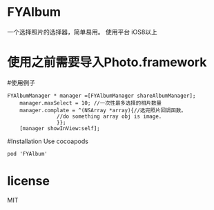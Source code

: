 # FYAlbum
一个选择照片的选择器，简单易用。
使用平台 iOS8以上


# 使用之前需要导入Photo.framework 
#使用例子

```
FYAlbumManager * manager =[FYAlbumManager shareAlbumManager];
    manager.maxSelect = 10; //一次性最多选择的相片数量
    manager.complate = ^(NSArray *array){//选完照片回调函数。
                //do something array obj is image.
                }};
    [manager showInView:self];

```

#Installation
Use cocoapods

```
pod 'FYAlbum'
```

# license
MIT
